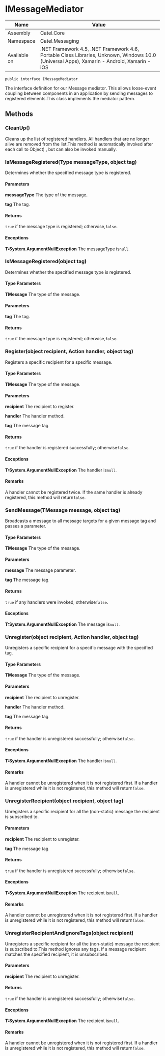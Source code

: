 

# IMessageMediator

Name|Value
---|---
Assembly|Catel.Core
Namespace|Catel.Messaging
Available on|.NET Framework 4.5, .NET Framework 4.6, Portable Class Libraries, Unknown, Windows 10.0 (Universal Apps), Xamarin - Android, Xamarin - iOS

```
public interface IMessageMediator
```

The interface definition for our Message mediator. This allows loose-event coupling between components in an application by sending messages to registered elements.This class implements the mediator pattern.



## Methods

### CleanUp()

Cleans up the list of registered handlers. All handlers that are no longer alive are removed from the list.This method is automatically invoked after each call to Object) , but can also be invoked manually.



### IsMessageRegistered(Type messageType, object tag)

Determines whether the specified message type is registered.

#### Parameters

**messageType**
The type of the message.

**tag**
The tag.

#### Returns

`true` if the message type is registered; otherwise,`false`.

#### Exceptions

**T:System.ArgumentNullException**
The messageType is`null`.



### IsMessageRegistered<TMessage>(object tag)

Determines whether the specified message type is registered.

#### Type Parameters

**TMessage**
The type of the message.

#### Parameters

**tag**
The tag.

#### Returns

`true` if the message type is registered; otherwise,`false`.



### Register<TMessage>(object recipient, Action<TMessage> handler, object tag)

Registers a specific recipient for a specific message.

#### Type Parameters

**TMessage**
The type of the message.

#### Parameters

**recipient**
The recipient to register.

**handler**
The handler method.

**tag**
The message tag.

#### Returns

`true` if the handler is registered successfully; otherwise`false`.

#### Exceptions

**T:System.ArgumentNullException**
The handler is`null`.

#### Remarks

A handler cannot be registered twice. If the same handler is already registered, this method will return`false`.



### SendMessage<TMessage>(TMessage message, object tag)

Broadcasts a message to all message targets for a given message tag and passes a parameter.

#### Type Parameters

**TMessage**
The type of the message.

#### Parameters

**message**
The message parameter.

**tag**
The message tag.

#### Returns

`true` if any handlers were invoked; otherwise`false`.

#### Exceptions

**T:System.ArgumentNullException**
The message is`null`.



### Unregister<TMessage>(object recipient, Action<TMessage> handler, object tag)

Unregisters a specific recipient for a specific message with the specified tag.

#### Type Parameters

**TMessage**
The type of the message.

#### Parameters

**recipient**
The recipient to unregister.

**handler**
The handler method.

**tag**
The message tag.

#### Returns

`true` if the handler is unregistered successfully; otherwise`false`.

#### Exceptions

**T:System.ArgumentNullException**
The handler is`null`.

#### Remarks

A handler cannot be unregistered when it is not registered first. If a handler is unregistered while it is not registered, this method will return`false`.



### UnregisterRecipient(object recipient, object tag)

Unregisters a specific recipient for all the (non-static) message the recipient is subscribed to.

#### Parameters

**recipient**
The recipient to unregister.

**tag**
The message tag.

#### Returns

`true` if the handler is unregistered successfully; otherwise`false`.

#### Exceptions

**T:System.ArgumentNullException**
The recipient is`null`.

#### Remarks

A handler cannot be unregistered when it is not registered first. If a handler is unregistered while it is not registered, this method will return`false`.



### UnregisterRecipientAndIgnoreTags(object recipient)

Unregisters a specific recipient for all the (non-static) message the recipient is subscribed to.This method ignores any tags. If a message recipient matches the specified recipient, it is unsubscribed.

#### Parameters

**recipient**
The recipient to unregister.

#### Returns

`true` if the handler is unregistered successfully; otherwise`false`.

#### Exceptions

**T:System.ArgumentNullException**
The recipient is`null`.

#### Remarks

A handler cannot be unregistered when it is not registered first. If a handler is unregistered while it is not registered, this method will return`false`.



